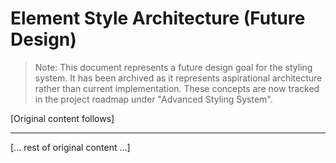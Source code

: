 # Element Style Architecture (Future Design)

> Note: This document represents a future design goal for the styling system. It has been archived as it represents aspirational architecture rather than current implementation. These concepts are now tracked in the project roadmap under "Advanced Styling System".

[Original content follows]

---

[... rest of original content ...]
